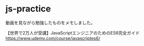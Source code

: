 # js-practice
動画を見ながら勉強したものをメモしました。

【世界で2万人が受講】JavaScriptエンジニアのためのES6完全ガイド
https://www.udemy.com/course/javascriptes6/